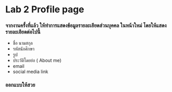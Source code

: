 # Lab 2 Profile page #
### จากงานครั้งที่แล้ว ให้ทำการแสดงข้อมูลรายละเอียดส่วนบุคคล ในหน้าใหม่ โดยให้แสดงรายละเอียดต่อไปนี้ ###

* ชื่อ นามสกุล
* รหัสนักศึกษา
* รูป
* ประวัติโดยย่อ ( About me)
* email
* social media link 

### ออกแบบให้สวย ###
